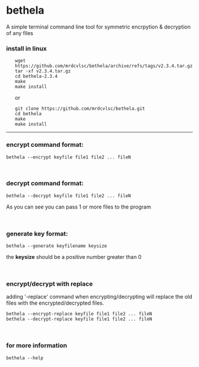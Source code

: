 # bethela

A simple terminal command line tool for symmetric encrpytion & decryption of any files

### install in linux

<ul>
  
```
wget https://github.com/mrdcvlsc/bethela/archive/refs/tags/v2.3.4.tar.gz
tar -xf v2.3.4.tar.gz
cd bethela-2.3.4
make
make install
```
or
```
git clone https://github.com/mrdcvlsc/bethela.git
cd bethela
make
make install
```
  
</ul>

----------------------------------------------------

### encrypt command format:

```
bethela --encrypt keyfile file1 file2 ... fileN
```

<br>

### decrypt command format:

```
bethela --decrypt keyfile file1 file2 ... fileN
```
As you can see you can pass 1 or more files to the program

<br>

### generate key format:

```
bethela --generate keyfilename keysize
```
the **keysize** should be a positive number greater than 0

<br>

### encrypt/decrypt with replace

adding '-replace' command when encrypting/decrypting will
replace the old files with the encrypted/decrypted files.

```
bethela --encrypt-replace keyfile file1 file2 ... fileN
bethela --decrypt-replace keyfile file1 file2 ... fileN
```

<br>

### for more information
```
bethela --help
```
